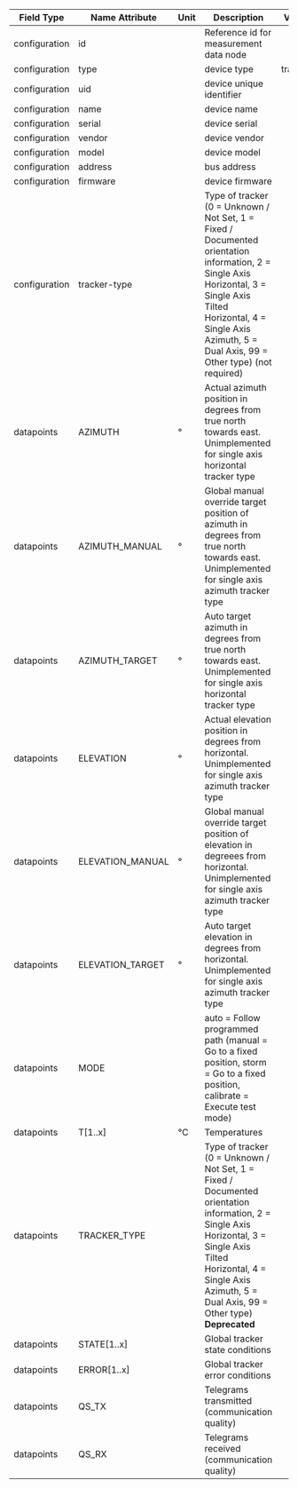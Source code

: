 | Field Type    | Name Attribute   | Unit | Description                                                                                                                                                                                                                    | Value   | Required | Example                        | Version |
|---------------|------------------|------|--------------------------------------------------------------------------------------------------------------------------------------------------------------------------------------------------------------------------------|---------|----------|--------------------------------|---------|
| configuration | id               |      | Reference id for measurement data node                                                                                                                                                                                         |         | x        | <device id=“1“ type=“tracker“> | 2.0.1   |
| configuration | type             |      | device type                                                                                                                                                                                                                    | tracker | x        | <device id=“1“ type=“tracker“> | 2.0.1   |
| configuration | uid              |      | device unique identifier                                                                                                                                                                                                       |         | x        | <uid>TRK12345</uid>            | 2.0.1   |
| configuration | name             |      | device name                                                                                                                                                                                                                    |         |          | <name>Tracker A</name>         | 2.0.1   |
| configuration | serial           |      | device serial                                                                                                                                                                                                                  |         |          | <serial>TRK11.22.33</serial>   | 2.0.1   |
| configuration | vendor           |      | device vendor                                                                                                                                                                                                                  |         |          | <vendor>vendor 123</vendor>    | 2.0.1   |
| configuration | model            |      | device model                                                                                                                                                                                                                   |         |          | <model>Model A1.3</model>      | 2.0.1   |
| configuration | address          |      | bus address                                                                                                                                                                                                                    |         |          | <address>1</address>           | 2.0.1   |
| configuration | firmware         |      | device firmware                                                                                                                                                                                                                |         |          | <firmware>1.23.3</firmware>    | 2.0.1   |
| configuration | tracker-type     |      | Type of tracker (0 = Unknown / Not Set, 1 = Fixed / Documented orientation information, 2 = Single Axis Horizontal, 3 = Single Axis Tilted Horizontal, 4 = Single Axis Azimuth, 5 = Dual Axis, 99 = Other type) (not required) |         |          | <tracker-type>1</tracker-type> |         |
| datapoints    | AZIMUTH          | °    | Actual azimuth position in degrees from true north towards east. Unimplemented for single axis horizontal tracker type                                                                                                         |         |          |                                |         |
| datapoints    | AZIMUTH_MANUAL   | °    | Global manual override target position of azimuth in degrees from true north towards east. Unimplemented for single axis azimuth tracker type                                                                                  |         |          |                                |         |
| datapoints    | AZIMUTH_TARGET   | °    | Auto target azimuth in degrees from true north towards east. Unimplemented for single axis horizontal tracker type                                                                                                             |         |          |                                |         |
| datapoints    | ELEVATION        | °    | Actual elevation position in degrees from horizontal. Unimplemented for single axis azimuth tracker type                                                                                                                       |         |          |                                |         |
| datapoints    | ELEVATION_MANUAL | °    | Global manual override target position of elevation in degreees from horizontal. Unimplemented for single axis azimuth tracker type                                                                                            |         |          |                                |         |
| datapoints    | ELEVATION_TARGET | °    | Auto target elevation in degrees from horizontal. Unimplemented for single axis azimuth tracker type                                                                                                                           |         |          |                                |         |
| datapoints    | MODE             |      | auto = Follow programmed path (manual = Go to a fixed position, storm = Go to a fixed position, calibrate = Execute test mode)                                                                                                 |         |          |                                |         |
| datapoints    | T[1..x]          | °C   | Temperatures                                                                                                                                                                                                                   |         |          |                                |         |
| datapoints    | TRACKER_TYPE     |      | Type of tracker (0 = Unknown / Not Set, 1 = Fixed / Documented orientation information, 2 = Single Axis Horizontal, 3 = Single Axis Tilted Horizontal, 4 = Single Axis Azimuth, 5 = Dual Axis, 99 = Other type) **Deprecated** |         |          |                                |         |
| datapoints    | STATE[1..x]      |      | Global tracker state conditions	                                                                                                                                                                                               |         |          |                                |         |
| datapoints    | ERROR[1..x]      |      | Global tracker error conditions                                                                                                                                                                                                |         |          |                                |         |
| datapoints    | QS_TX            |      | Telegrams transmitted (communication quality)                                                                                                                                                                                  |         |          |                                |         |
| datapoints    | QS_RX            |      | Telegrams received (communication quality)                                                                                                                                                                                     |         |          |                                |         |
